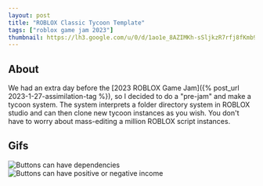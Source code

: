 ```yaml
---
layout: post
title: "ROBLOX Classic Tycoon Template"
tags: ["roblox game jam 2023"]
thumbnail: https://lh3.google.com/u/0/d/1ao1e_8AZIMKh-sSljkzR7rfj8fKmb9bQ
---
```


## About

We had an extra day before the [2023 ROBLOX Game Jam]({% post_url 2023-1-27-assimilation-tag %}), so I decided to do a "pre-jam" and make a tycoon system. The system interprets a folder directory system in ROBLOX studio and can then clone new tycoon instances as you wish. You don't have to worry about mass-editing a million ROBLOX script instances.

## Gifs

![Buttons can have dependencies](https://lh3.google.com/u/0/d/1Uc1NmVwgJCAMLFVPwuv3_FvHHEaBYNXn)
![Buttons can have positive or negative income](https://lh3.google.com/u/0/d/1ao1e_8AZIMKh-sSljkzR7rfj8fKmb9bQ)
